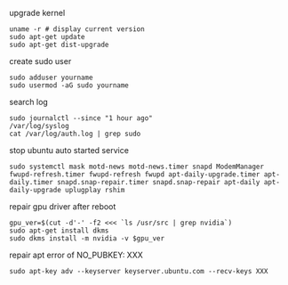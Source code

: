 upgrade kernel
```shell
uname -r # display current version
sudo apt-get update
sudo apt-get dist-upgrade
```

create sudo user
```shell
sudo adduser yourname
sudo usermod -aG sudo yourname
```

search log
```shell
sudo journalctl --since "1 hour ago"
/var/log/syslog
cat /var/log/auth.log | grep sudo
```

stop ubuntu auto started service
```shell
sudo systemctl mask motd-news motd-news.timer snapd ModemManager fwupd-refresh.timer fwupd-refresh fwupd apt-daily-upgrade.timer apt-daily.timer snapd.snap-repair.timer snapd.snap-repair apt-daily apt-daily-upgrade uplugplay rshim
```

repair gpu driver after reboot
```shell
gpu_ver=$(cut -d'-' -f2 <<< `ls /usr/src | grep nvidia`)
sudo apt-get install dkms
sudo dkms install -m nvidia -v $gpu_ver
```

repair apt error of NO_PUBKEY: XXX
```shell
sudo apt-key adv --keyserver keyserver.ubuntu.com --recv-keys XXX
```

